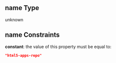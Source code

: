 ## name Type

unknown

## name Constraints

**constant**: the value of this property must be equal to:

```json
"html5-apps-repo"
```
